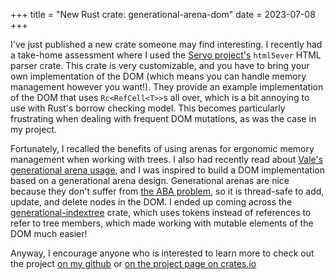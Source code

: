 +++
title = "New Rust crate: generational-arena-dom"
date = 2023-07-08
+++

I've just published a new crate someone may find interesting. I recently had a take-home assessment where I used the [Servo project's](https://servo.org/) `html5ever` HTML parser crate. This crate is very customizable, and you have to bring your own implementation of the DOM (which means you can handle memory management however you want!). They provide an example implementation of the DOM that uses `Rc<RefCell<T>>`s all over, which is a bit annoying to use with Rust's borrow checking model. This becomes particularly frustrating when dealing with frequent DOM mutations, as was the case in my project.

Fortunately, I recalled the benefits of using arenas for ergonomic memory management when working with trees. I also had recently read about [Vale's generational arena usage](https://verdagon.dev/blog/hybrid-generational-memory), and I was inspired to build a DOM implementation based on a generational arena design. Generational arenas are nice because they don't suffer from [the ABA problem](https://en.wikipedia.org/wiki/ABA_problem), so it is thread-safe to add, update, and delete nodes in the DOM. I ended up coming across the [generational-indextree](https://crates.io/crates/generational-indextree) crate, which uses tokens instead of references to refer to tree members, which made working with mutable elements of the DOM much easier!

Anyway, I encourage anyone who is interested to learn more to check out the project [on my github](https://github.com/ethanhs/generational-arena-dom) or [on the project page on crates.io](https://crates.io/crates/generational-arena-dom)